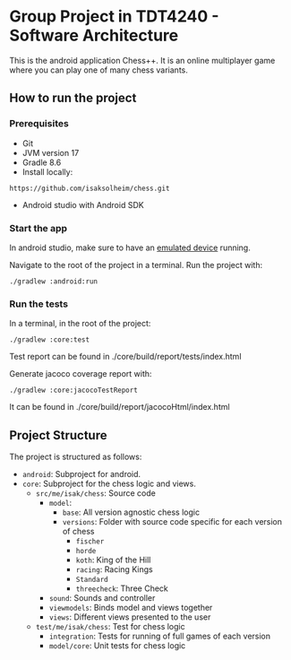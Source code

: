 # Group Project in TDT4240 - Software Architecture

This is the android application Chess++. It is an online multiplayer game where you can play one of many chess variants.

## How to run the project

### Prerequisites

- Git
- JVM version 17
- Gradle 8.6
- Install locally:
```
https://github.com/isaksolheim/chess.git
```
- Android studio with Android SDK

### Start the app

In android studio, make sure to have an [emulated device](https://developer.android.com/studio/run/emulator) running.

Navigate to the root of the project in a terminal. Run the project with:

```
./gradlew :android:run
```

### Run the tests

In a terminal, in the root of the project:

```
./gradlew :core:test
```

Test report can be found in ./core/build/report/tests/index.html

Generate jacoco coverage report with: 
```
./gradlew :core:jacocoTestReport
```

It can be found in ./core/build/report/jacocoHtml/index.html



## Project Structure

The project is structured as follows:

- `android`: Subproject for android. 
- `core`: Subproject for the chess logic and views.
  - `src/me/isak/chess`: Source code
    - `model`: 
      - `base`: All version agnostic chess logic
      - `versions`: Folder with source code specific for each version of chess
        - `fischer`
        - `horde`
        - `koth`: King of the Hill
        - `racing`: Racing Kings
        - `Standard`
        - `threecheck`: Three Check
    - `sound`: Sounds and controller
    - `viewmodels`: Binds model and views together
    - `views`: Different views presented to the user
  - `test/me/isak/chess`: Test for chess logic
    - `integration`: Tests for running of full games of each version
    - `model/core`: Unit tests for chess logic  

